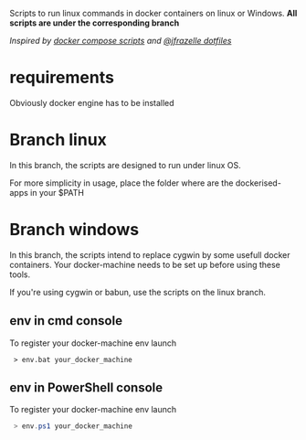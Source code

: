 Scripts to run linux commands in docker containers on linux or Windows. __All scripts are under the corresponding branch__

_Inspired by [docker compose scripts](https://github.com/docker/compose/tree/master/script) and [@jfrazelle dotfiles](https://github.com/jfrazelle/dotfiles)_

# requirements
Obviously docker engine has to be installed

# Branch linux
In this branch, the scripts are designed to run under linux OS.

For more simplicity in usage, place the folder where are the dockerised-apps in your $PATH

# Branch windows
In this branch, the scripts intend to replace cygwin by some usefull docker containers.
Your docker-machine needs to be set up before using these tools.

If you're using cygwin or babun, use the scripts on the linux branch.

## env in cmd console
To register your docker-machine env launch
```batch
 > env.bat your_docker_machine
 ```

## env in PowerShell console
To register your docker-machine env launch
```PowerShell
 > env.ps1 your_docker_machine
 ```
